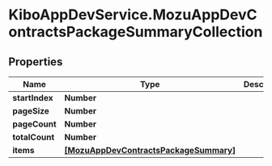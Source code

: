 # KiboAppDevService.MozuAppDevContractsPackageSummaryCollection

## Properties

Name | Type | Description | Notes
------------ | ------------- | ------------- | -------------
**startIndex** | **Number** |  | [optional] 
**pageSize** | **Number** |  | [optional] 
**pageCount** | **Number** |  | [optional] 
**totalCount** | **Number** |  | [optional] 
**items** | [**[MozuAppDevContractsPackageSummary]**](MozuAppDevContractsPackageSummary.md) |  | [optional] 



